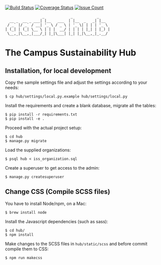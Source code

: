 [![Build Status](https://travis-ci.org/AASHE/hub.svg?branch=master)](https://travis-ci.org/AASHE/hub)
[![Coverage Status](https://coveralls.io/repos/AASHE/hub/badge.svg?branch=master&service=github)](https://coveralls.io/github/AASHE/hub?branch=master)
[![Issue Count](https://codeclimate.com/github/AASHE/hub/badges/issue_count.svg)](https://codeclimate.com/github/AASHE/hub)

```
                 _            _           _
  __ _  __ _ ___| |__   ___  | |__  _   _| |__
 / _` |/ _` / __| '_ \ / _ \ | '_ \| | | | '_ \
| (_| | (_| \__ \ | | |  __/ | | | | |_| | |_) |
 \__,_|\__,_|___/_| |_|\___| |_| |_|\__,_|_.__/
```

# The Campus Sustainability Hub

## Installation, for local development

Copy the sample settings file and adjust the settings according to your needs:

    $ cp hub/settings/local.py.example hub/settings/local.py

Install the requirements and create a blank database, migrate all the tables:

    $ pip install -r requirements.txt
    $ pip install -e .

Proceed with the actual project setup:

    $ cd hub
    $ manage.py migrate

Load the supplied organizations:

    $ psql hub < iss_organization.sql

Create a superuser to get access to the admin:

    $ manage.py createsuperuser

## Change CSS (Compile SCSS files)

You have to install Node/npm, on a Mac:

    $ brew install node

Install the Javascript dependencies (such as sass):

    $ cd hub/
    $ npm install

Make changes to the SCSS files in `hub/static/scss` and before commit compile
them to CSS:

    $ npm run makecss
